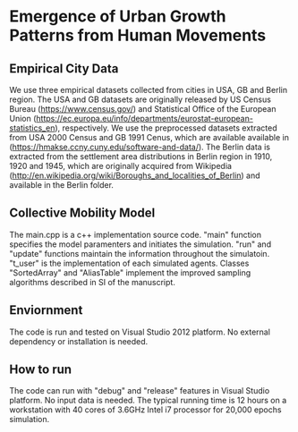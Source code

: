 # Emergence of Urban Growth Patterns from Human Movements

## Empirical City Data

We use three empirical datasets collected from cities in USA, GB and Berlin region. The USA and GB datasets are originally released by US Census Bureau (https://www.census.gov/) and Statistical Office of the European Union (https://ec.europa.eu/info/departments/eurostat-european-statistics_en), respectively. We use the preprocessed datasets extracted from USA 2000 Census and GB 1991 Cenus, which are available available in (https://hmakse.ccny.cuny.edu/software-and-data/). The Berlin data is extracted from the settlement area distributions in Berlin region in 1910, 1920 and 1945, which are originally acquired from Wikipedia (http://en.wikipedia.org/wiki/Boroughs_and_localities_of_Berlin) and available in the Berlin folder.

## Collective Mobility Model
The main.cpp is a c++ implementation source code. "main" function specifies the model paramenters and initiates the simulation. "run" and "update" functions maintain the information throughout the simulatoin. "t_user" is the implementation of each simulated agents. Classes "SortedArray" and "AliasTable" implement the improved sampling algorithms described in SI of the manuscript.

## Enviornment
The code is run and tested on Visual Studio 2012 platform. No external dependency or installation is needed. 

## How to run
The code can run with "debug" and "release" features in Visual Studio platform. No input data is needed. The typical running time is 12 hours on a workstation with 40 cores of 3.6GHz Intel i7 processor for 20,000 epochs simulation.
